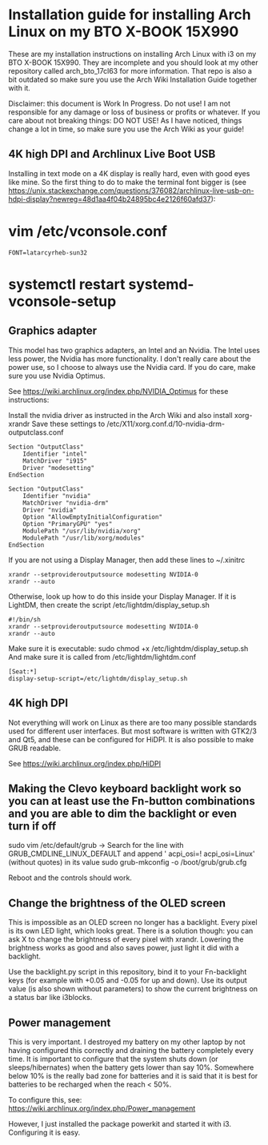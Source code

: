 # Installation guide for installing Arch Linux on my BTO X-BOOK 15X990
These are my installation instructions on installing Arch Linux with i3 on my BTO X-BOOK 15X990. They are incomplete and you should look at my other repository called arch_bto_17cl63 for more information. That repo is also a bit outdated so make sure you use the Arch Wiki Installation Guide together with it.

Disclaimer: this document is Work In Progress. Do not use! I am not responsible for any damage or loss of business or profits or whatever. If you care about not breaking things: DO NOT USE! As I have noticed, things change a lot in time, so make sure you use the Arch Wiki as your guide!

## 4K high DPI and Archlinux Live Boot USB
Installing in text mode on a 4K display is really hard, even with good eyes like mine. So the first thing to do to make the terminal font bigger is (see https://unix.stackexchange.com/questions/376082/archlinux-live-usb-on-hdpi-display?newreg=48d1aa4f04b24895bc4e2126f60afd37):
# vim /etc/vconsole.conf
```
FONT=latarcyrheb-sun32
```
# systemctl restart systemd-vconsole-setup

## Graphics adapter
This model has two graphics adapters, an Intel and an Nvidia. The Intel uses less power, the Nvidia has more functionality.
I don't really care about the power use, so I choose to always use the Nvidia card. If you do care, make sure you use Nvidia Optimus.

See https://wiki.archlinux.org/index.php/NVIDIA_Optimus for these instructions:

Install the nvidia driver as instructed in the Arch Wiki and also install xorg-xrandr
Save these settings to /etc/X11/xorg.conf.d/10-nvidia-drm-outputclass.conf
```
Section "OutputClass"
    Identifier "intel"
    MatchDriver "i915"
    Driver "modesetting"
EndSection

Section "OutputClass"
    Identifier "nvidia"
    MatchDriver "nvidia-drm"
    Driver "nvidia"
    Option "AllowEmptyInitialConfiguration"
    Option "PrimaryGPU" "yes"
    ModulePath "/usr/lib/nvidia/xorg"
    ModulePath "/usr/lib/xorg/modules"
EndSection
```

If you are not using a Display Manager, then add these lines to ~/.xinitrc
```
xrandr --setprovideroutputsource modesetting NVIDIA-0
xrandr --auto
```
Otherwise, look up how to do this inside your Display Manager. If it is LightDM, then create the script /etc/lightdm/display_setup.sh
```
#!/bin/sh
xrandr --setprovideroutputsource modesetting NVIDIA-0
xrandr --auto
```
Make sure it is executable: sudo chmod +x /etc/lightdm/display_setup.sh
And make sure it is called from /etc/lightdm/lightdm.conf
```
[Seat:*]
display-setup-script=/etc/lightdm/display_setup.sh
```

## 4K high DPI
Not everything will work on Linux as there are too many possible standards used for different user interfaces. But most software is written with GTK2/3 and Qt5, and these can be configured for HiDPI. It is also possible to make GRUB readable.

See https://wiki.archlinux.org/index.php/HiDPI


## Making the Clevo keyboard backlight work so you can at least use the Fn-button combinations and you are able to dim the backlight or even turn if off

  sudo vim /etc/default/grub
  -> Search for the line with GRUB_CMDLINE_LINUX_DEFAULT and append ' acpi_osi=! acpi_osi=Linux' (without quotes) in its value
  sudo grub-mkconfig -o /boot/grub/grub.cfg

Reboot and the controls should work.

## Change the brightness of the OLED screen
This is impossible as an OLED screen no longer has a backlight. Every pixel is its own LED light, which looks great.
There is a solution though: you can ask X to change the brightness of every pixel with xrandr.
Lowering the brightness works as good and also saves power, just light it did with a backlight.

Use the backlight.py script in this repository, bind it to your Fn-backlight keys (for example with +0.05 and -0.05 for up and down). Use its output value (is also shown without parameters) to show the current brightness on a status bar like i3blocks.

## Power management
This is very important. I destroyed my battery on my other laptop by not having configured this correctly and draining the battery completely every time. It is important to configure that the system shuts down (or sleeps/hibernates) when the battery gets lower than say 10%. Somewhere below 10% is the really bad zone for batteries and it is said that it is best for batteries to be recharged when the reach < 50%.

To configure this, see: https://wiki.archlinux.org/index.php/Power_management

However, I just installed the package powerkit and started it with i3. Configuring it is easy.
